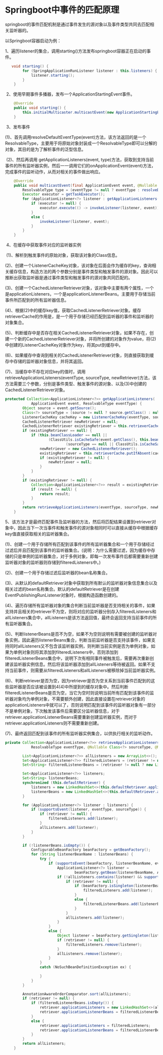 # Springboot中事件的匹配原理

springboot的事件匹配机制是通过事件发生的源对象以及事件类型共同去匹配相关监听器的。

以Springboot容器启动为例：

​		1、遍历listener的集合，调用starting()方法发布springboot容器正在启动的事件。

```java
   void starting() {
		for (SpringApplicationRunListener listener : this.listeners) {
			listener.starting();
		}
	}
```

​		 2、使用早期事件多播器，发布一个ApplicationStartingEvent事件。

```java
    @Override
	public void starting() {
		this.initialMulticaster.multicastEvent(new ApplicationStartingEvent(this.application, this.args));
	}
```

​		3、发布事件

​		(1)、首先调用resolveDefaultEventType(event)方法，该方法返回的是一个ResolvableType，主要用于将原始对象封装成一个ResolvableType即可以分解的对象，其目的是为了解析事件的泛型信息。

​		(2)、然后再调用 getApplicationListeners(event, type)方法，获取到支持当前事件的所有监听器实例，然后一一调用它们的onApplicationEvent(event)方法，完成事件的监听动作，从而对相关的事件做出响应。

```java
	@Override
	public void multicastEvent(final ApplicationEvent event, @Nullable ResolvableType eventType) {
		ResolvableType type = (eventType != null ? eventType : resolveDefaultEventType(event));
		Executor executor = getTaskExecutor();
		for (ApplicationListener<?> listener : getApplicationListeners(event, type)) {
			if (executor != null) {
				executor.execute(() -> invokeListener(listener, event));
			}
			else {
				invokeListener(listener, event);
			}
		}
	}
```

​	4、在缓存中获取事件对应的监听器实例

​	(1)、解析到触发事件的原始对象，获取该对象的Class信息。

​	(2)、创建一个ListenerCacheKey对象，该对象在后面会作为缓存的key，查询相关缓存信息，构造方法的两个参数分别是事件类型和触发事件的源对象。因此可以推断出获取监听器是通过事件类型和触发事件的源对象共同匹配的。

​	(3)、创建一个CachedListenerRetriever对象，该对象中主要有两个属性，一个是applicationListeners，一个是applicationListenerBeans。主要用于存储当前事件所匹配到的所有监听器信息。

​	(4)、根据(2)中的缓存key值，获取CachedListenerRetriever对象。缓存retrieverCache的作用是，是一个用于存储已经匹配到监听器的事件和监听器的对象集合。

​	(5)、判断缓存中是否存在相关CachedListenerRetriever对象，如果不存在，创建一个新的CachedListenerRetriever对象，并将所创建的对象作为value，将(2)中创建的ListenerCacheKey对象作为key，将其put到缓存中。

​	(6)、如果缓存中查询到相关的CachedListenerRetriever对象，则直接获取到缓存中存储的监听器对象信息，并将其返回。

​	(7)、当缓存中不存在对应key的值时，调用retrieveApplicationListeners(eventType, sourceType, newRetriever)方法，该方法需要三个参数，分别是事件类型、触发事件的源对象、以及(3)中创建的CachedListenerRetriever对象。

```java
protected Collection<ApplicationListener<?>> getApplicationListeners(
			ApplicationEvent event, ResolvableType eventType) {
		Object source = event.getSource();
		Class<?> sourceType = (source != null ? source.getClass() : null);
		ListenerCacheKey cacheKey = new ListenerCacheKey(eventType, sourceType);
		CachedListenerRetriever newRetriever = null;
		CachedListenerRetriever existingRetriever = this.retrieverCache.get(cacheKey);
		if (existingRetriever == null) {
			if (this.beanClassLoader == null ||
					(ClassUtils.isCacheSafe(event.getClass(), this.beanClassLoader) &&
							(sourceType == null || ClassUtils.isCacheSafe(sourceType, this.beanClassLoader)))) {
				newRetriever = new CachedListenerRetriever();
				existingRetriever = this.retrieverCache.putIfAbsent(cacheKey, newRetriever);
				if (existingRetriever != null) {
					newRetriever = null;  
				}
			}
		}
		if (existingRetriever != null) {
			Collection<ApplicationListener<?>> result = existingRetriever.getApplicationListeners();
			if (result != null) {
				return result;
			}
		}
		return retrieveApplicationListeners(eventType, sourceType, newRetriever);
	}
```

5、该方法才是最终匹配事件及监听器的方法，然后将匹配结果设置到retriever对象中，因此当下一次当事件和触发事件的源对象相同时可以直接从缓存中根据缓存key值直接获取相关的监听器集合。

(1)、创建一个用于存储所有匹配到该事件的所有监听器集合和一个用于存储经过过滤后并且匹配到该事件的监听器集合。(说明：为什么需要过滤，因为缓存中存储的只是单例的监听器集合，对于多例对象，即每一次发布事件后都需要重新创建监听器对象的监听器则存储到filteredListeners中。)

(2)、创建一个用于存储过滤后监听器的bean名称集合。

(3)、从默认的defaultRetriever对象中获取到所有默认的监听器对象信息集合以及相关过滤的bean名称集合。默认的defaultRetriever是在创建EventPublishingRunListener对象时，根据构造函数创建的。

(4)、遍历存储所有监听器对象的集合判断当前监听器是否支持相关的事件，如果支持并且相关的retriever不为空，则将对应的监听器分别存入filteredListeners和allListeners集合中，allListeners是该方法返回值，最终会返回支持当前事件的所有监听器集合。

(5)、判断listenerBeans是否不为空，如果不为空则说明有需要被创建的监听器对象实例，因此遍历listenerBeans集合，判断当前监听器是否支持该事件，如果支持同时allListeners又不包含该监听器实例，则判断当前实例是否为单例对象，如果为单例对象则将其添加到filteredListeners中，否则添加到filteredListenerBeans集合中，说明下次有相同事件被触发后，需要再次重新创建该监听器实例信息。然后将该监听器添加到allListeners等待被返回。如果不支持当前事件，则需要从filteredListeners和allListeners被移除掉当前监听器实例。

(6)、判断retriever是否为空，因为retriever是否为空关系到当前事件匹配到的这些监听器是否应该被设置到4(4)中所提到的缓存对象中。然后判断filteredListenerBeans是否为空，当它为空时则说明当前所有匹配到该事件的监听器对象均为单例对象，不需要额外创建，因此直接设置在retriever对象的applicationListeners中就可以了，否则说明匹配到该事件的监听器对象有一部分不是单例对象，下次触发该事件后需要区分监听器信息，对于retriever.applicationListenerBeans需要重新创建监听器实例，而对于retriever.applicationListeners则不需要重新创建。

(7)、最终返回匹配到该事件的所有监听器实例集合，以供执行相关的监听动作。



```java
private Collection<ApplicationListener<?>> retrieveApplicationListeners(
			ResolvableType eventType, @Nullable Class<?> sourceType, @Nullable CachedListenerRetriever retriever) {

		List<ApplicationListener<?>> allListeners = new ArrayList<>();
		Set<ApplicationListener<?>> filteredListeners = (retriever != null ? new LinkedHashSet<>() : null);
		Set<String> filteredListenerBeans = (retriever != null ? new LinkedHashSet<>() : null);

		Set<ApplicationListener<?>> listeners;
		Set<String> listenerBeans;
		synchronized (this.defaultRetriever) {
			listeners = new LinkedHashSet<>(this.defaultRetriever.applicationListeners);
			listenerBeans = new LinkedHashSet<>(this.defaultRetriever.applicationListenerBeans);
		}

		for (ApplicationListener<?> listener : listeners) {
			if (supportsEvent(listener, eventType, sourceType)) {
				if (retriever != null) {
					filteredListeners.add(listener);
				}
				allListeners.add(listener);
			}
		}

		if (!listenerBeans.isEmpty()) {
			ConfigurableBeanFactory beanFactory = getBeanFactory();
			for (String listenerBeanName : listenerBeans) {
				try {
					if (supportsEvent(beanFactory, listenerBeanName, eventType)) {
						ApplicationListener<?> listener =
								beanFactory.getBean(listenerBeanName, ApplicationListener.class);
						if (!allListeners.contains(listener) && supportsEvent(listener, eventType, sourceType)) {
							if (retriever != null) {
								if (beanFactory.isSingleton(listenerBeanName)) {
									filteredListeners.add(listener);
								}
								else {
									filteredListenerBeans.add(listenerBeanName);
								}
							}
							allListeners.add(listener);
						}
					}
					else {
						Object listener = beanFactory.getSingleton(listenerBeanName);
						if (retriever != null) {
							filteredListeners.remove(listener);
						}
						allListeners.remove(listener);
					}
				}
				catch (NoSuchBeanDefinitionException ex) {
					
				}
			}
		}

		AnnotationAwareOrderComparator.sort(allListeners);
		if (retriever != null) {
			if (filteredListenerBeans.isEmpty()) {
				retriever.applicationListeners = new LinkedHashSet<>(allListeners);
				retriever.applicationListenerBeans = filteredListenerBeans;
			}
			else {
				retriever.applicationListeners = filteredListeners;
				retriever.applicationListenerBeans = filteredListenerBeans;
			}
		}
		return allListeners;
	}
```

